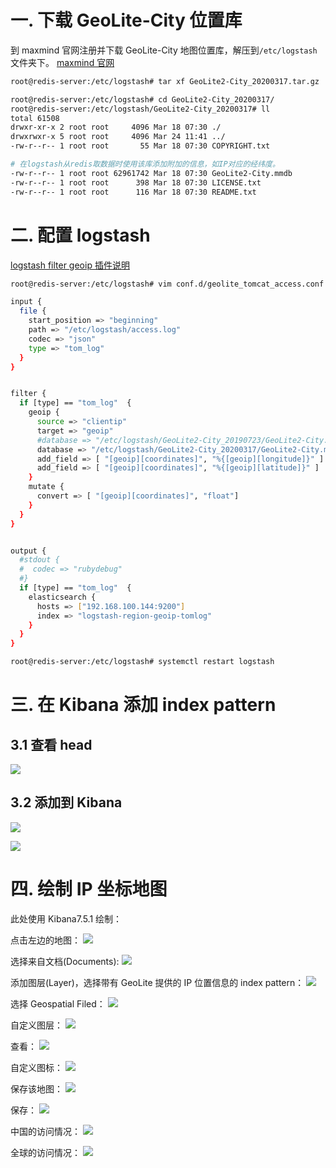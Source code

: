 # 一. 下载 GeoLite-City 位置库

到 maxmind 官网注册并下载 GeoLite-City 地图位置库，解压到`/etc/logstash` 文件夹下。
[maxmind 官网](https://dev.maxmind.com/)

```bash
root@redis-server:/etc/logstash# tar xf GeoLite2-City_20200317.tar.gz

root@redis-server:/etc/logstash# cd GeoLite2-City_20200317/
root@redis-server:/etc/logstash/GeoLite2-City_20200317# ll
total 61508
drwxr-xr-x 2 root root     4096 Mar 18 07:30 ./
drwxrwxr-x 5 root root     4096 Mar 24 11:41 ../
-rw-r--r-- 1 root root       55 Mar 18 07:30 COPYRIGHT.txt

# 在logstash从redis取数据时使用该库添加附加的信息，如IP对应的经纬度。
-rw-r--r-- 1 root root 62961742 Mar 18 07:30 GeoLite2-City.mmdb
-rw-r--r-- 1 root root      398 Mar 18 07:30 LICENSE.txt
-rw-r--r-- 1 root root      116 Mar 18 07:30 README.txt
```

# 二. 配置 logstash

[logstash filter geoip 插件说明](https://www.elastic.co/guide/en/logstash/current/plugins-filters-geoip.html)

```bash
root@redis-server:/etc/logstash# vim conf.d/geolite_tomcat_access.conf

input {
  file {
    start_position => "beginning"
    path => "/etc/logstash/access.log"
    codec => "json"
    type => "tom_log"
  }
}


filter {
  if [type] == "tom_log"  {
    geoip {
      source => "clientip"
      target => "geoip"
      #database => "/etc/logstash/GeoLite2-City_20190723/GeoLite2-City.mmdb"
      database => "/etc/logstash/GeoLite2-City_20200317/GeoLite2-City.mmdb"
      add_field => [ "[geoip][coordinates]", "%{[geoip][longitude]}" ]
      add_field => [ "[geoip][coordinates]", "%{[geoip][latitude]}" ]
    }
    mutate {
      convert => [ "[geoip][coordinates]", "float"]
    }
  }
}


output {
  #stdout {
  #  codec => "rubydebug"
  #}
  if [type] == "tom_log"  {
    elasticsearch {
      hosts => ["192.168.100.144:9200"]
      index => "logstash-region-geoip-tomlog"
    }
  }
}

root@redis-server:/etc/logstash# systemctl restart logstash
```

# 三. 在 Kibana 添加 index pattern

## 3.1 查看 head

![](png/2020-03-24-11-48-17.png)

## 3.2 添加到 Kibana

![](png/2020-03-24-13-48-49.png)

![](png/2020-03-24-13-48-25.png)

# 四. 绘制 IP 坐标地图

此处使用 Kibana7.5.1 绘制：

点击左边的地图：
![](png/2020-03-24-13-27-35.png)

选择来自文档(Documents):
![](png/2020-03-24-13-27-52.png)

添加图层(Layer)，选择带有 GeoLite 提供的 IP 位置信息的 index pattern：
![](png/2020-03-24-13-28-06.png)

选择 Geospatial Filed：
![](png/2020-03-24-13-28-22.png)

自定义图层：
![](png/2020-03-24-13-29-56.png)

查看：
![](png/2020-03-24-13-30-44.png)

自定义图标：
![](png/2020-03-24-13-43-04.png)

保存该地图：
![](png/2020-03-24-13-44-21.png)

保存：
![](png/2020-03-24-13-44-36.png)

中国的访问情况：
![](png/2020-03-24-13-45-05.png)

全球的访问情况：
![](png/2020-03-24-13-45-28.png)
